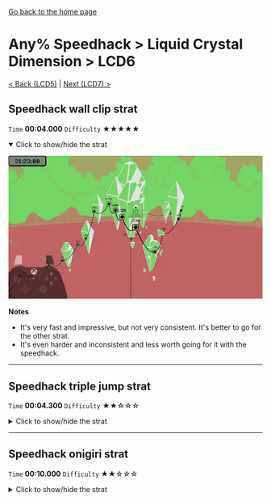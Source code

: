 [Go back to the home page](https://github.com/Doublevil/scbspeedrun)

# Any% Speedhack > Liquid Crystal Dimension > LCD6

[< Back (LCD5)](https://github.com/Doublevil/scbspeedrun/blob/main/levels/any_sh/LCD/LCD5.md) | [Next (LCD7) >](https://github.com/Doublevil/scbspeedrun/blob/main/levels/any_sh/LCD/LCD7.md)

## Speedhack wall clip strat

`Time` **00:04.000** `Difficulty` ★★★★★
<details open>
  <summary>Click to show/hide the strat</summary>

  [![Strat animation](https://github.com/Doublevil/scbspeedrun/blob/main/media/levels/LCD/LCD6_S_WallClipStrat.webp)](https://github.com/Doublevil/scbspeedrun/blob/main/media/levels/LCD/LCD6_S_WallClipStrat.mp4?raw=true)

  **Notes**
  - It's very fast and impressive, but not very consistent. It's better to go for the other strat.
  - It's even harder and inconsistent and less worth going for it with the speedhack.
</details>

---
## Speedhack triple jump strat

`Time` **00:04.300** `Difficulty` ★★☆☆☆
<details>
  <summary>Click to show/hide the strat</summary>

  [![Strat animation](https://github.com/Doublevil/scbspeedrun/blob/main/media/levels/LCD/LCD6_S_Strat.webp)](https://github.com/Doublevil/scbspeedrun/blob/main/media/levels/LCD/LCD6_S_Strat.mp4?raw=true)

  **Notes**
  - If you are running into the alt ink platform after the second dash-double-jump, you're probably double-jumping on dashing too early after the wall run. Try to make sure your jumps are timed to get a lot of height.
</details>

---
## Speedhack onigiri strat

`Time` **00:10.000** `Difficulty` ★★☆☆☆
<details>
  <summary>Click to show/hide the strat</summary>

  [![Strat animation](https://github.com/Doublevil/scbspeedrun/blob/main/media/levels/LCD/LCD6_S_Onigiri.webp)](https://github.com/Doublevil/scbspeedrun/blob/main/media/levels/LCD/LCD6_S_Onigiri.mp4?raw=true)

  **Notes**
  - The second wall run on the alt ink platform isn't very consistent. It shouldn't lose you much time at all though if you don't get it. Just double-jump and dash up.
</details>

